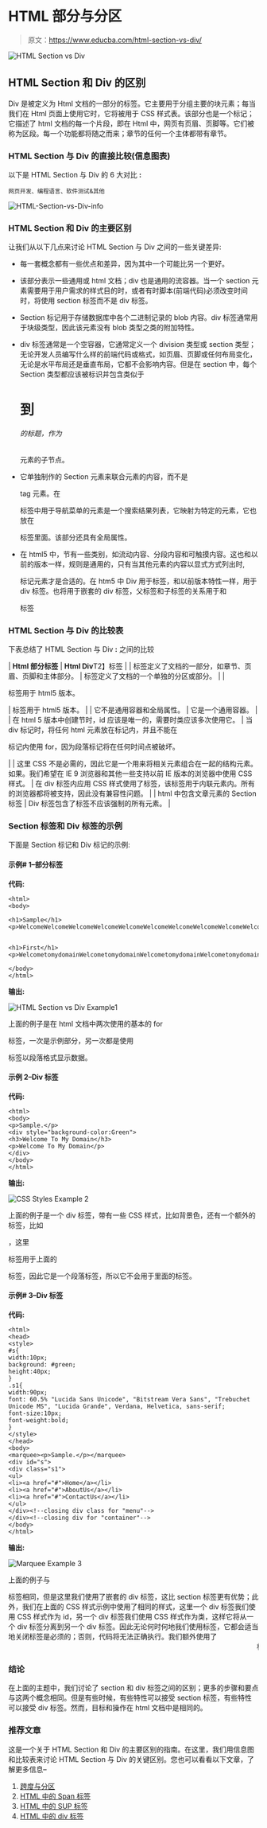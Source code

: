 # HTML 部分与分区

> 原文：<https://www.educba.com/html-section-vs-div/>

![HTML Section vs Div](img/f9404de63fd37920269eca1873eb7e50.png "HTML Section vs Div")



## HTML Section 和 Div 的区别

Div 是被定义为 Html 文档的一部分的标签。它主要用于分组主要的块元素；每当我们在 Html 页面上使用它时，它将被用于 CSS 样式表。该部分也是一个标记；它描述了 html 文档的每一个片段，即在 Html 中，网页有页眉、页脚等。它们被称为区段。每一个功能都将随之而来；章节的任何一个主体都带有章节。

### HTML Section 与 Div 的直接比较(信息图表)

以下是 HTML Section 与 Div 的 6 大对比 **:**

<small>网页开发、编程语言、软件测试&其他</small>

![HTML-Section-vs-Div-info](img/5783c50c60577cd5f09278fa7acbb74e.png)



### HTML Section 和 Div 的主要区别

让我们从以下几点来讨论 HTML Section 与 Div 之间的一些关键差异:

*   每一套概念都有一些优点和差异，因为其中一个可能比另一个更好。
*   该部分表示一些通用或 html 文档；div 也是通用的流容器。当一个 section 元素需要用于用户需求的样式目的时，或者有时脚本(前端代码)必须改变时间时，将使用 section 标签而不是 div 标签。
*   Section 标记用于存储数据库中各个二进制记录的 blob 内容。div 标签通常用于块级类型，因此该元素没有 blob 类型之类的附加特性。
*   div 标签通常是一个空容器，它通常定义一个 division 类型或 section 类型；无论开发人员编写什么样的前端代码或格式，如页眉、页脚或任何布局变化，无论是水平布局还是垂直布局，它都不会影响内容。但是在 section 中，每个 Section 类型都应该被标识并包含类似于

    # 到

    ###### 的标题，作为

    元素的子节点。

*   它单独制作的 Section 元素来联合元素的内容，而不是

    tag 元素。在

    <nav>标签中用于导航菜单的元素是一个搜索结果列表，它映射为特定的元素，它也放在

    标签里面。该部分还具有全局属性。

    </nav>

    

*   在 html5 中，节有一些类别，如流动内容、分段内容和可触摸内容。这也和以前的版本一样，规则是通用的，只有当其他元素的内容以显式方式列出时,

    标记元素才是合适的。在 htm5 中 Div 用于标签，和以前版本特性一样，用于 div 标签。也将用于嵌套的 div 标签，父标签和子标签的关系用于和

    标签

    

### HTML Section 与 Div 的比较表

下表总结了 HTML Section 与 Div **:** 之间的比较

| **Html 部分标签** | **Html Div**T2】标签 |
| 标签定义了文档的一部分，如章节、页眉、页脚和主体部分。 | 标签定义了文档的一个单独的分区或部分。 |
| 

标签用于 html5 版本。

 | 标签用于 html5 版本。 |
| 它不是通用容器和全局属性。 | 它是一个通用容器。 |
| 在 html 5 版本中创建节时，id 应该是唯一的，需要时类应该多次使用它。 | 当 div 标记时，将任何 html 元素放在标记内，并且不能在

标记内使用 for，因为段落标记将在任何时间点被破坏。

 |
| 这里 CSS 不是必需的，因此它是一个用来将相关元素组合在一起的结构元素。如果。我们希望在 IE 9 浏览器和其他一些支持以前 IE 版本的浏览器中使用 CSS 样式。 | 在 div 标签内应用 CSS 样式使用了标签，该标签用于内联元素内。所有的浏览器都将被支持，因此没有兼容性问题。 |
| html 中包含文章元素的 Section 标签 | Div 标签包含了标签不应该强制的所有元素。 |

### Section 标签和 Div 标签的示例

下面是 Section 标记和 Div 标记的示例:

#### 示例# 1–部分标签

**代码:**

```
<html>
<body>

<h1>Sample</h1>
<p>WelcomeWelcomeWelcomeWelcomeWelcomeWelcomeWelcomeWelcomeWelcomeWelcomeWelcomeWelcomeWelcomeWelcomeWelcomeWelcomeWelcomeWelcomeWelcomeWelcomeWelcomeWelcomeWelcomeWelcomeWelcomeWelcome</p>


<h1>First</h1>
<p>WelcometomydomainWelcometomydomainWelcometomydomainWelcometomydomainWelcometomydomainWelcometomydomainWelcometomydomainWelcometomydomainWelcometomydomainWelcometomydomainWelcometomydomain</p>

</body>
</html>
```

**输出:**

![HTML Section vs Div Example1](img/cd399ad29daca4fed276dd1bdb62540e.png "HTML Section vs Div Example1")



上面的例子是在 html 文档中两次使用的基本的 for

标签，一次是示例部分，另一次都是使用

标签以段落格式显示数据。



#### 示例 2–Div 标签

**代码:**

```
<html>
<body>
<p>Sample.</p>
<div style="background-color:Green">
<h3>Welcome To My Domain</h3>
<p>Welcome To My Domain</p>
</div>
</body>
</html>
```

**输出:**

![CSS Styles Example 2](img/d8c36804dea30dc6103ba870c34fd8b0.png)



上面的例子是一个 div 标签，带有一些 CSS 样式，比如背景色，还有一个额外的标签，比如

，这里

标签用于上面的

标签，因此它是一个段落标签，所以它不会用于里面的标签。

#### 示例# 3–Div 标签

**代码:**

```
<html>
<head>
<style>
#s{
width:10px;
background: #green;
height:40px;
}
.s1{
width:90px;
font: 60.5% "Lucida Sans Unicode", "Bitstream Vera Sans", "Trebuchet Unicode MS", "Lucida Grande", Verdana, Helvetica, sans-serif;
font-size:10px;
font-weight:bold;
}
</style>
</head>
<body>
<marquee><p>Sample.</p></marquee>
<div id="s">
<div class="s1">
<ul>
<li><a href="#">Home</a></li>
<li><a href="#">AboutUs</a></li>
<li><a href="#">ContactUs</a></li>
</ul>
</div><!--closing div class for "menu"-->
</div><!--closing div for "container"-->
</body>
</html>
```

**输出:**

![Marquee Example 3](img/0b715311b0825b5efc00e6b9bef110cb.png)



上面的例子与

标签相同，但是这里我们使用了嵌套的 div 标签，这比 section 标签更有优势；此外，我们在上面的 CSS 样式示例中使用了相同的样式，这里一个 div 标签我们使用 CSS 样式作为 id，另一个 div 标签我们使用 CSS 样式作为类，这样它将从一个 div 标签分离到另一个 div 标签。因此无论何时何地我们使用标签，它都会适当地关闭标签是必须的；否则，代码将无法正确执行。我们额外使用了<marquee>标签来制作一些动画来吸引用户。</marquee>

### 结论

在上面的主题中，我们讨论了 section 和 div 标签之间的区别；更多的步骤和要点与这两个概念相同。但是有些时候，有些特性可以接受 section 标签，有些特性可以接受 div 标签。然而，目标和操作在 html 文档中是相同的。

### 推荐文章

这是一个关于 HTML Section 和 Div 的主要区别的指南。在这里，我们用信息图和比较表来讨论 HTML Section 与 Div 的关键区别。您也可以看看以下文章，了解更多信息–

1.  [跨度与分区](https://www.educba.com/span-vs-div/)
2.  [HTML 中的 Span 标签](https://www.educba.com/span-tag-in-html/)
3.  [HTML 中的 SUP 标签](https://www.educba.com/sup-tag-in-html/)
4.  [HTML 中的 div 标签](https://www.educba.com/div-tag-in-html/)





